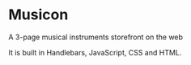# Musicon

A 3-page musical instruments storefront on the web

It is built in Handlebars, JavaScript, CSS and HTML.
